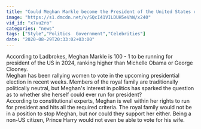 ```yaml
---
title: "Could Meghan Markle become the President of the United States of America?"
image: "https://s1.dmcdn.net/v/SQcI41VILDUH5eVhW/x240"
vid_id: "x7vu2ro"
categories: "news"
tags: ["Style","Politics  Government","Celebrities"]
date: "2020-08-29T20:33:02+03:00"
---
```

According to Ladbrokes, Meghan Markle is 100 - 1 to be running for president of the US in 2024, ranking higher than Michelle Obama or George Clooney.  <br>Meghan has been rallying women to vote in the upcoming presidential election in recent weeks. Members of the royal family are traditionally politically neutral, but Meghan's interest in politics has sparked the question as to whether she herself could ever run for president?   <br>According to constitutional experts, Meghan is well within her rights to run for president and hits all the required criteria. The royal family would not be in a position to stop Meghan, but nor could they support her either. Being a non-US citizen, Prince Harry would not even be able to vote for his wife.

